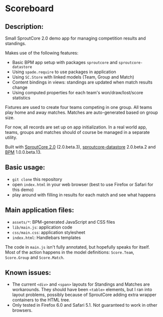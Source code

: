 # Scoreboard

## Description:

Small SproutCore 2.0 demo app for managing competition results and standings.

Makes use of the following features:

  * Basic BPM app setup with packages `sproutcore` and `sproutcore-datastore`
  * Using `spade.require` to use packages in application
  * Using `SC.Store` with linked models (Team, Group and Match)
  * Content bindings in views: standings are updated when match results change
  * Using computed properties for each team's won/draw/lost/score statistics

Fixtures are used to create four teams competing in one group. All teams play home and away matches. Matches are auto-generated based on group size. 

For now, all records are set up on app initialization. In a real world app, teams, groups and matches should of course be managed in a separate utility.

Built with [SproutCore 2.0](http://github.com/sproutcore/sproutcore20) (2.0.beta.3), [sproutcore-datastore](http://github.com/sproutcore/sproutcore-datastore) 2.0.beta.2 and [BPM](http://github.com/bpm/bpm) 1.0.0.beta.13.

## Basic usage:

  * `git clone` this repository
  * open `index.html` in your web browser (best to use Firefox or Safari for this demo)
  * play around with filling in results for each match and see what happens
  
## Main application files:

  * `assets/*`: BPM-generated JavaScript and CSS files
  * `lib/main.js`: application code
  * `css/main.css`: application stylesheet
  * `index.html`: Handlebars templates
  
The code in `main.js` isn't fully annotated, but hopefully speaks for itself. Most of the action happens in the model definitions: `Score.Team`, `Score.Group` and `Score.Match`.

## Known issues:

  * The current `<div>` and `<span>` layouts for Standings and Matches are workarounds. They should have been `<table>` elements, but I ran into layout problems, possibly because of SproutCore adding extra wrapper containers to the HTML tree.
  * Only tested in Firefox 6.0 and Safari 5.1. Not guaranteed to work in other browsers.
    
